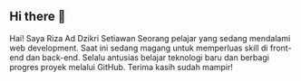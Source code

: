 ## Hi there 👋

Hai! Saya Riza Ad Dzikri Setiawan Seorang pelajar yang sedang mendalami web development. Saat ini sedang magang untuk memperluas skill di front-end dan back-end. Selalu antusias belajar teknologi baru dan berbagi progres proyek melalui GitHub. Terima kasih sudah mampir!

<!--
**riza-as/riza-as** is a ✨ _special_ ✨ repository because its `README.md` (this file) appears on your GitHub profile.

Here are some ideas to get you started:

- 🔭 I’m currently working on ...
- 🌱 I’m currently learning ...
- 👯 I’m looking to collaborate on ...
- 🤔 I’m looking for help with ...
- 💬 Ask me about ...
- 📫 How to reach me: ...
- 😄 Pronouns: ...
- ⚡ Fun fact: ...
-->
